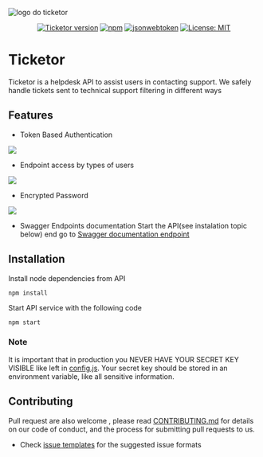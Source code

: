 
![logo do ticketor](https://user-images.githubusercontent.com/17733053/85210608-c5a89180-b317-11ea-9d13-5b326778f59f.png)

<p align="center">
    <a href="#">
        <img src="https://img.shields.io/badge/ticketor-v.1.0-brightgreen"
            alt="Ticketor version"/></a>
    <a href="https://www.npmjs.com/">
        <img src="https://img.shields.io/npm/v/npm"
            alt="npm"/></a>
    <a href="https://www.npmjs.com/package/jsonwebtoken">
        <img src="https://img.shields.io/badge/jsonwebtoken-latest-brightgreen"
            alt="jsonwebtoken"/></a>
    <a href="https://opensource.org/licenses/MIT">
        <img src="https://img.shields.io/badge/License-MIT-yellow.svg"
            alt="License: MIT"/></a>
   
</p>

# Ticketor
Ticketor is a helpdesk API to assist users in contacting support. We safely handle tickets sent to technical support filtering in different ways

## Features
 - Token Based Authentication
 <p align="left">
    <img src="https://user-images.githubusercontent.com/17733053/85808576-a650a080-b72b-11ea-8b78-f73f9406500e.png"/>
 </p> 
 
 - Endpoint access by types of users
 <p align="left">
    <img src="https://user-images.githubusercontent.com/17733053/85808441-3d692880-b72b-11ea-8969-8734d5dd7a0d.png"/>
 </p> 
 
 - Encrypted Password
 <p align="left">
    <img src="https://user-images.githubusercontent.com/17733053/85808330-e5322680-b72a-11ea-94f3-ad4d30b972d6.png"/>
 </p>  
 
 - Swagger Endpoints documentation
   Start the API(see instalation topic below) end go to [Swagger documentation endpoint](http://localhost:5000/docs/)
   

## Installation

Install node dependencies from API
```
npm install
```
Start API service with the following code

```
npm start
```

### Note
It is important that in production you NEVER HAVE YOUR SECRET KEY VISIBLE like left in [config.js](https://github.com/arielroque/Ticketor/blob/master/src/config.js). Your secret key should be stored in an environment variable, like all sensitive information.

## Contributing

Pull request are also welcome , please read  [CONTRIBUTING.md](https://github.com/arielroque/Ticketor/blob/master/CONTRIBUTING.md)  for details on our code of conduct, and the process for submitting pull requests to us.
    
-   Check  [issue templates](https://github.com/arielroque/Ticketor/issues)  for the suggested issue formats
